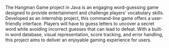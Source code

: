 The Hangman Game project in Java is an engaging word-guessing game designed to provide entertainment and challenge players' vocabulary skills. Developed as an internship project, this command-line game offers a user-friendly interface. Players will have to guess letters to uncover a secret word while avoiding incorrect guesses that can lead to defeat. With a built-in word database, visual representation, score tracking, and error handling, this project aims to deliver an enjoyable gaming experience for users.
